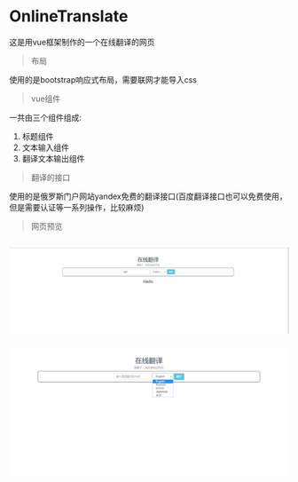 # OnlineTranslate
这是用vue框架制作的一个在线翻译的网页
>布局
>
使用的是bootstrap响应式布局，需要联网才能导入css
>vue组件
>
一共由三个组件组成:
1. 标题组件
2. 文本输入组件
3. 翻译文本输出组件
>翻译的接口
>
使用的是俄罗斯门户网站yandex免费的翻译接口(百度翻译接口也可以免费使用，但是需要认证等一系列操作，比较麻烦)
>网页预览
>
![在线翻译主页](https://github.com/BBiiaoao/OnlineTranslate/blob/master/screenshot/screenshot.png)
----
![多种语言翻译选择](https://github.com/BBiiaoao/OnlineTranslate/blob/master/screenshot/screenshot2.png)
